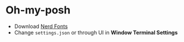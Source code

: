 # Oh-my-posh

- Download [Nerd Fonts](https://www.nerdfonts.com/font-downloads)
- Change `settings.json` or through UI in **Window Terminal Settings**
